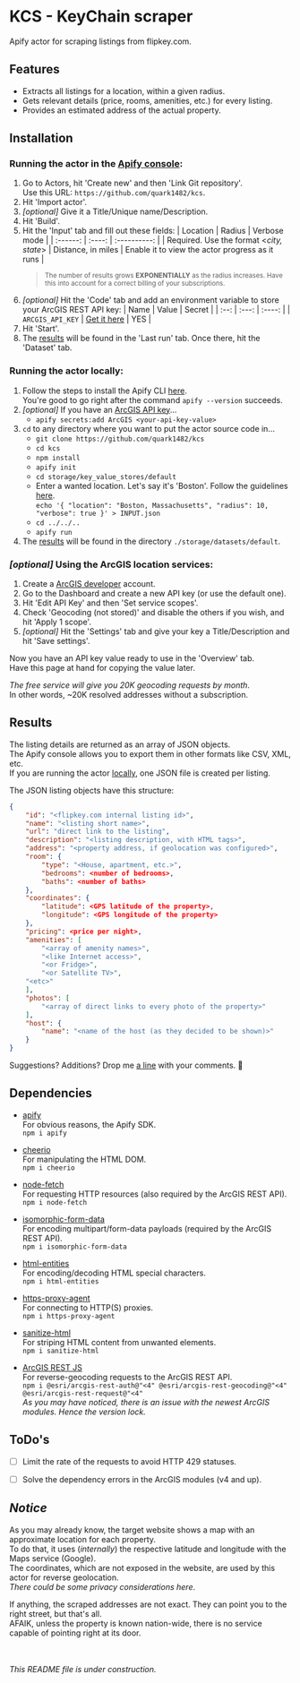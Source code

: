 # KCS - KeyChain scraper
Apify actor for scraping listings from flipkey.com.


Features
--------

* Extracts all listings for a location, within a given radius.
* Gets relevant details (price, rooms, amenities, etc.) for every listing.
* Provides an estimated address of the actual property.


Installation
------------

### Running the actor in the [Apify console](https://console.apify.com):

1. Go to Actors, hit 'Create new' and then 'Link Git repository'.
<br>Use this URL: ` https://github.com/quark1482/kcs `.
2. Hit 'Import actor'.
3. *[optional]* Give it a Title/Unique name/Description.
4. Hit 'Build'.
5. Hit the 'Input' tab and fill out these fields:
    | Location | Radius | Verbose mode |
    | :------: | :----: | :----------: |
    | Required. Use the format \<*city, state*\> | Distance, in miles | Enable it to view the actor progress as it runs |
    ><sup>The number of results grows **EXPONENTIALLY** as the radius increases. Have this into account for a correct billing of your subscriptions.</sup>
6. *[optional]* Hit the 'Code' tab and add an environment variable to store your ArcGIS REST API key:
    | Name | Value | Secret |
    | :--: | :---: | :----: |
    | `ARCGIS_API_KEY` | [Get it here](https://github.com/quark1482/kcs#optional-using-the-arcgis-location-services) | YES |
7. Hit 'Start'.
8. The [results](https://github.com/quark1482/kcs#results) will be found in the 'Last run' tab. Once there, hit the 'Dataset' tab.

### Running the actor locally:

1. Follow the steps to install the Apify CLI [here](https://docs.apify.com/cli/docs/installation).
<br>You're good to go right after the command `apify --version` succeeds. 
2. *[optional]* If you have an [ArcGIS API key](https://github.com/quark1482/kcs#optional-using-the-arcgis-location-services)...
    - `apify secrets:add ArcGIS <your-api-key-value>`
3. `cd` to any directory where you want to put the actor source code in...
    - `git clone https://github.com/quark1482/kcs`
    - `cd kcs`
    - `npm install`
    - `apify init`
    - `cd storage/key_value_stores/default`
    - Enter a wanted location. Let's say it's 'Boston'. Follow the guidelines [here](https://github.com/quark1482/kcs#running-the-actor-in-the-apify-console).
<br>`echo '{ "location": "Boston, Massachusetts", "radius": 10, "verbose": true }' > INPUT.json`
    - `cd ../../..`
    - `apify run`
4. The [results](https://github.com/quark1482/kcs#results) will be found in the directory `./storage/datasets/default`.

### *[optional]* Using the ArcGIS location services:

1. Create a [ArcGIS developer](https://developers.arcgis.com) account.
2. Go to the Dashboard and create a new API key (or use the default one).
3. Hit 'Edit API Key' and then 'Set service scopes'.
4. Check 'Geocoding (not stored)' and disable the others if you wish, and hit 'Apply 1 scope'. 
5. *[optional]* Hit the 'Settings' tab and give your key a Title/Description and hit 'Save settings'.

Now you have an API key value ready to use in the 'Overview' tab.
<br>Have this page at hand for copying the value later.

*The free service will give you 20K geocoding requests by month*.
<br>In other words, ~20K resolved addresses without a subscription.


Results
-------

The listing details are returned as an array of JSON objects.
<br>The Apify console allows you to export them in other formats like CSV, XML, etc.
<br>If you are running the actor [locally](https://github.com/quark1482/kcs#running-the-actor-locally), one JSON file is created per listing.

The JSON listing objects have this structure:

```json
{
    "id": "<flipkey.com internal listing id>",
    "name": "<listing short name>",
    "url": "direct link to the listing",
    "description": "<listing description, with HTML tags>",
    "address": "<property address, if geolocation was configured>",
    "room": {
        "type": "<House, apartment, etc.>",
        "bedrooms": <number of bedrooms>,
        "baths": <number of baths>
    },
    "coordinates": {
        "latitude": <GPS latitude of the property>,
        "longitude": <GPS longitude of the property>
    },
    "pricing": <price per night>,
    "amenities": [
        "<array of amenity names>",
        "<like Internet access>",
        "<or Fridge>",
        "<or Satellite TV>",
	"<etc>"
    ],
    "photos": [
        "<array of direct links to every photo of the property>"
    ],
    "host": {
        "name": "<name of the host (as they decided to be shown)>"
    }
}
```

Suggestions? Additions? Drop me [a line](mailto:quark1482@protonmail.com?subject=[GitHub]%20KeyChain%20scraper) with your comments. :slightly_smiling_face:


Dependencies
------------

* [apify](https://github.com/apify/apify-sdk-js)
<br>For obvious reasons, the Apify SDK.
<br>`npm i apify`

* [cheerio](https://github.com/cheeriojs/cheerio)
<br>For manipulating the HTML DOM.
<br>`npm i cheerio`

* [node-fetch](https://github.com/node-fetch/node-fetch)
<br>For requesting HTTP resources (also required by the ArcGIS REST API).
<br>`npm i node-fetch`

* [isomorphic-form-data](https://github.com/form-data/isomorphic-form-data)
<br>For encoding multipart/form-data payloads (required by the ArcGIS REST API).
<br>`npm i isomorphic-form-data`

* [html-entities](https://github.com/mdevils/html-entities)
<br>For encoding/decoding HTML special characters.
<br>`npm i html-entities`

* [https-proxy-agent](https://github.com/TooTallNate/node-https-proxy-agent)
<br>For connecting to HTTP(S) proxies.
<br>`npm i https-proxy-agent`

* [sanitize-html](https://github.com/apostrophecms/sanitize-html)
<br>For striping HTML content from unwanted elements.
<br>`npm i sanitize-html`

* [ArcGIS REST JS](https://esri.github.io/arcgis-rest-js/guides/node)
<br>For reverse-geocoding requests to the ArcGIS REST API.
<br>`npm i @esri/arcgis-rest-auth@"<4" @esri/arcgis-rest-geocoding@"<4" @esri/arcgis-rest-request@"<4"`
<br>_As you may have noticed, there is an issue with the newest ArcGIS modules. Hence the version lock._


ToDo's
------

- [ ] Limit the rate of the requests to avoid HTTP 429 statuses.
- [ ] Solve the dependency errors in the ArcGIS modules (v4 and up).


_Notice_
--------

As you may already know, the target website shows a map with an approximate location for each property.
<br>To do that, it uses (_internally_) the respective latitude and longitude with the Maps service (Google).
<br>The coordinates, which are not exposed in the website, are used by this actor for reverse geolocation.
<br>_There could be some privacy considerations here_.

If anything, the scraped addresses are not exact. They can point you to the right street, but that's all.
<br>AFAIK, unless the property is known nation-wide, there is no service capable of pointing right at its door.


<br><br>
_This README file is under construction._